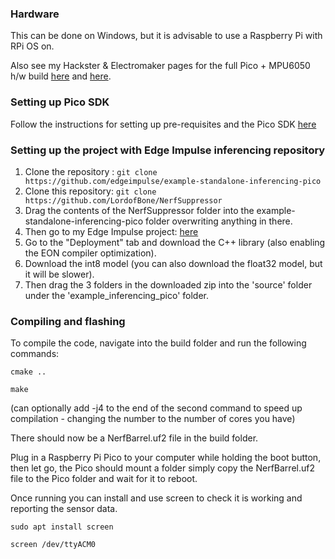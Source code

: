 ### Hardware
This can be done on Windows, but it is advisable to use a Raspberry Pi with RPi OS on.

Also see my Hackster & Electromaker pages for the full Pico + MPU6050 h/w build [here](https://www.hackster.io/314reactor/ml-powered-overheating-nerf-barrel-ea5bf8)
and [here](https://www.electromaker.io/project/view/ml-powered-overheating-nerf-barrel/).

### Setting up Pico SDK
Follow the instructions for setting up pre-requisites and the Pico SDK [here](https://circuitdigest.com/microcontroller-projects/how-to-program-raspberry-pi-pico-using-c)

### Setting up the project with Edge Impulse inferencing repository
1. Clone the repository :
```git clone https://github.com/edgeimpulse/example-standalone-inferencing-pico```
2. Clone this repository:
```git clone https://github.com/LordofBone/NerfSuppressor```
3. Drag the contents of the NerfSuppressor folder into the example-standalone-inferencing-pico folder overwriting anything in there.
4. Then go to my Edge Impulse project: [here](https://studio.edgeimpulse.com/public/172613/latest)
5. Go to the "Deployment" tab and download the C++ library (also enabling the EON compiler optimization).
6. Download the int8 model (you can also download the float32 model, but it will be slower).
7. Then drag the 3 folders in the downloaded zip into the 'source' folder under the 'example_inferencing_pico' folder.

### Compiling and flashing
To compile the code, navigate into the build folder and run the following commands:

```cmake ..```

```make```

(can optionally add -j4 to the end of the second command to speed up compilation - changing the number to the number of cores you have)

There should now be a NerfBarrel.uf2 file in the build folder.

Plug in a Raspberry Pi Pico to your computer while holding the boot button, then let go, the Pico should mount a folder
simply copy the NerfBarrel.uf2 file to the Pico folder and wait for it to reboot.

Once running you can install and use screen to check it is working and reporting the sensor data.

```sudo apt install screen```

```screen /dev/ttyACM0```